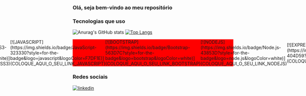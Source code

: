 ### Olá, seja bem-vindo ao meu repositório 

### Tecnologias que uso

![Anurag's GitHub stats](https://github-readme-stats.vercel.app/api?username=LacamJC&show_icons=true&theme=radical)
[![Top Langs](https://github-readme-stats.vercel.app/api/top-langs/?username=LacamJC&layout=compact)](https://github.com/anuraghazra/github-readme-stats)

<div class="" style="display: flex; justify-content: center; align-items: center; background-color: red;">
        <div class="tecnologias">
            [![HTML5](https://img.shields.io/badge/HTML5-E34F26?style=for-the-badge&logo=html5&logoColor=white)](COLOQUE_AQUI_O_SEU_LINK_HTML5)
        </div>
        <div class="tecnologias">
            [![CSS3](https://img.shields.io/badge/CSS3-1572B6?style=for-the-badge&logo=css3&logoColor=white)](COLOQUE_AQUI_O_SEU_LINK_CSS3)
        </div>
        <div class="tecnologias">
            [![JAVASCRIPT](https://img.shields.io/badge/JavaScript-323330?style=for-the-badge&logo=javascript&logoColor=F7DF1E)](COLOQUE_AQUI_O_SEU_LINK_JAVASCRIPT)
        </div>
        <div class="tecnologias">
            [![BOOTSTRAP](https://img.shields.io/badge/Bootstrap-563D7C?style=for-the-badge&logo=bootstrap&logoColor=white)](COLOQUE_AQUI_O_SEU_LINK_BOOTSTRAP)
        </div>
        <div class="tecnologias">
            [![NODEJS](https://img.shields.io/badge/Node.js-43853D?style=for-the-badge&logo=node.js&logoColor=white)](COLOQUE_AQUI_O_SEU_LINK_NODEJS)
        </div>
        <div class="tecnologias">
            [![EXPRESS](https://img.shields.io/badge/Express.js-404D59?style=for-the-badge)](COLOQUE_AQUI_O_SEU_LINK_EXPRESS)
        </div>
        <div class="tecnologias">
            [![MYSQL](https://img.shields.io/badge/MySQL-005C84?style=for-the-badge&logo=mysql&logoColor=white)](COLOQUE_AQUI_O_SEU_LINK_MYSQL)
        </div>
    </div>

### Redes sociais

[![linkedin](https://img.shields.io/badge/LinkedIn-0077B5?style=for-the-badge&logo=linkedin&logoColor=dark)](COLOQUE_AQUI_O_SEU_LINK_DO_LINKEDIN)
